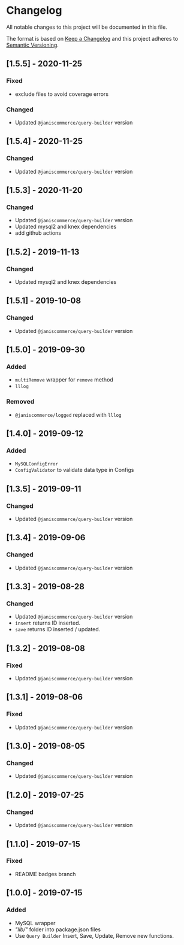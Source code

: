 # Changelog
All notable changes to this project will be documented in this file.

The format is based on [Keep a Changelog](http://keepachangelog.com/en/1.0.0/)
and this project adheres to [Semantic Versioning](http://semver.org/spec/v2.0.0.html).

## [1.5.5] - 2020-11-25
### Fixed
- exclude files to avoid coverage errors

### Changed
- Updated `@janiscommerce/query-builder` version

## [1.5.4] - 2020-11-25
### Changed
- Updated `@janiscommerce/query-builder` version

## [1.5.3] - 2020-11-20
### Changed
- Updated `@janiscommerce/query-builder` version
- Updated mysql2 and knex dependencies
- add github actions

## [1.5.2] - 2019-11-13
### Changed
- Updated mysql2 and knex dependencies

## [1.5.1] - 2019-10-08
### Changed
- Updated `@janiscommerce/query-builder` version

## [1.5.0] - 2019-09-30
### Added
- `multiRemove` wrapper for `remove` method
- `lllog`

### Removed
- `@janiscommerce/logged` replaced with `lllog`

## [1.4.0] - 2019-09-12
### Added
- `MySQLConfigError`
- `ConfigValidator` to validate data type in Configs

## [1.3.5] - 2019-09-11
### Changed
- Updated `@janiscommerce/query-builder` version

## [1.3.4] - 2019-09-06
### Changed
- Updated `@janiscommerce/query-builder` version

## [1.3.3] - 2019-08-28
### Changed
- Updated `@janiscommerce/query-builder` version
- `insert` returns ID inserted.
- `save` returns ID inserted / updated.

## [1.3.2] - 2019-08-08
### Fixed
- Updated `@janiscommerce/query-builder` version

## [1.3.1] - 2019-08-06
### Fixed
- Updated `@janiscommerce/query-builder` version

## [1.3.0] - 2019-08-05
### Changed
- Updated `@janiscommerce/query-builder` version

## [1.2.0] - 2019-07-25
### Changed
- Updated `@janiscommerce/query-builder` version

## [1.1.0] - 2019-07-15
### Fixed
- README badges branch

## [1.0.0] - 2019-07-15
### Added
- MySQL wrapper
- *"lib/"* folder into package.json files
- Use `Query Builder` Insert, Save, Update, Remove new functions.
